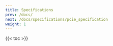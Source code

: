 ```yaml
---
title: Specifications
prev: /docs/
next: /docs/specifications/pcie_specification
weight: 1
---
```


{{< toc >}}
